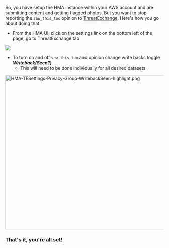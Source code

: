 So, you have setup the HMA instance within your AWS account and are submitting content and getting flagged photos. But you want to stop reporting the `saw_this_too` opinion to [ThreatExchange](https://developers.facebook.com/docs/threat-exchange/getting-started). Here's how you go about doing that.


* From the HMA UI, click on the settings link on the bottom left of the page, go to ThreatExchange tab

![](https://github.com/facebook/ThreatExchange/blob/31d8c61a3f5c8f746db772157bf13f311bf1969c/hasher-matcher-actioner/docs/images/ThreatExchange%20tab.png)

* To turn on and off ```saw_this_too``` and opinion change write backs toggle _**Writeback(Seen?)**_
    * This will need to be done individually for all desired datasets
<img src="/facebook/ThreatExchange/blob/master/hasher-matcher-actioner/docs/images/HMA-TESettings-Privacy-Group-WritebackSeen-highlight.png?raw=true" alt="HMA-TESettings-Privacy-Group-WritebackSeen-highlight.png" width="555" height="492">

### That's it, you're all set!



